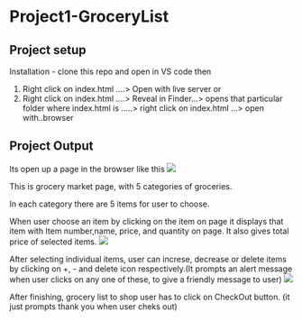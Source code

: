 # Project1-GroceryList

## Project setup
Installation - clone this repo and open in VS code then 
1. Right click on index.html ....> Open with live server   or
2. Right click on index.html ....> Reveal in Finder...> opens that particular folder where index.html is .....> right click on index.html ...> open with..browser

## Project Output
Its open up a page in the browser like this
![](1images/1.home.png)

This is grocery market page, with 5 categories of groceries.

In each category there are 5 items for user to choose.

When user choose an item by clicking on the item on page it displays that item with Item number,name, price, and quantity on page. It also gives total price of selected items. 
![](1images/1.Items.png)

After selecting individual items, user can increse, decrease or delete items by clicking on +, - and delete icon respectively.(It prompts an alert message when user clicks on any one of these, to give a friendly message to user)
![](1images/1.ItemsDisplay.png)


After finishing, grocery list to shop user has to click on CheckOut button. (it just prompts thank you when user cheks out)

